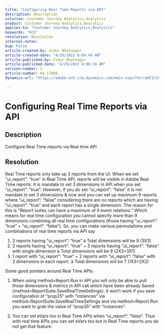 ```yaml
---
title: "Configuring Real Time Reports via API"
description: Description
solution: Customer Journey Analytics,Analytics
product: Customer Journey Analytics,Analytics
applies-to: "Customer Journey Analytics,Analytics"
keywords: "KCS"
resolution: Resolution
internal-notes: 
bug: False
article-created-by: Vidur Bhatnagar
article-created-date: "4/29/2022 8:04:49 AM"
article-published-by: Vidur Bhatnagar
article-published-date: "4/29/2022 8:08:19 AM"
version-number: 2
article-number: KA-17606
dynamics-url: "https://adobe-ent.crm.dynamics.com/main.aspx?forceUCI=1&pagetype=entityrecord&etn=knowledgearticle&id=98a76807-93c7-ec11-a7b6-0022480a1de4"

---
```

# Configuring Real Time Reports via API

## Description


Configure Real Time reports via Real time API


## Resolution


Real Time reports only take up 3 reports from the UI.
 When we set “ui_report”: “true” in Real Time API, reports will be visible in Adobe Real Time reports. It is mandate to set 3 dimensions in API when you set “ui_report”: “true”.
 However, if you do set “ui_report”: “false” it is not mandate to set 3 dimensions & now and you can set up maximum 9 reports where “ui_report”: “false” considering there are no reports which are having “ui_report”: “true” and each report has a single dimension.
 The reason for this is “Report suites can have a maximum of 9 event relations.” Which means for real time configuration you cannot specify more than 9 dimensions combining all real time configurations (those having “ui_report”: “true” + “ui_report”: “false”).
 So, you can make various permutations and combinations of real time reports via API say

1. 3 reports having “ui_report”: “true” à Total dimensions will be 9 (3X3)
2. 2 reports having “ui_report”: “true” + 3 reports having “ui_report”: “false” with single dimension à Total dimensions will be 9 (2X3+3X1)
3. 1 report with “ui_report”: “true” + 2 reports with “ui_report”: “false” with 2 dimensions in each report. à Total dimensions will be 7 (1X3+2X2)


Some good pointers around Real Time APIs:

1. When using method=Report.Run in API you will only be able to pull those dimensions & metrics in API call which have been already Saved (method=ReportSuite.SaveRealTimeSettings). It won’t work if you save configuration of “prop25” with “instances” via method=ReportSuite.SaveRealTimeSettings and via method=Report.Run you want to grab the value of “prop35” with “instances”.

    
2. You can set eVars too in Real Time APIs when “ui_report”: “false”. Thus with real time APIs you can set eVars too but in Real Time reports you do not get that feature.


